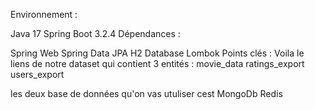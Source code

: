 Environnement :

Java 17
Spring Boot 3.2.4
Dépendances :

Spring Web
Spring Data JPA
H2 Database
Lombok
Points clés :
Voila le liens de notre dataset qui contient 3 entités :
movie_data
ratings_export
users_export

les deux base de données qu'on vas utuliser cest
MongoDb
Redis 

